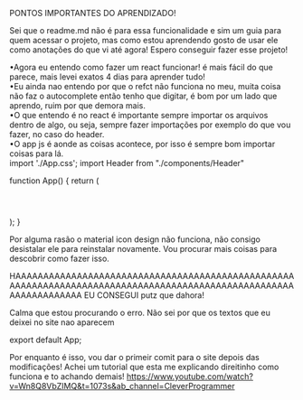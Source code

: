 PONTOS IMPORTANTES DO APRENDIZADO!

Sei que o readme.md não é para essa funcionalidade e sim um guia para quem acessar o projeto, mas como estou aprendendo gosto de usar ele como anotações do que vi até agora! Espero conseguir fazer esse projeto!

•Agora eu entendo como fazer um react funcionar! é mais fácil do que parece, mais levei exatos 4 dias para aprender tudo!<br>
•Eu ainda nao entendo por que o refct não funciona no meu, muita coisa não faz o autocomplete então tenho que digitar, é bom por um lado que aprendo, ruim por que demora mais.<br>
•O que entendo é no react é importante sempre importar os arquivos dentro de algo, ou seja, sempre fazer importações por exemplo do que vou fazer, no caso do header.<br>
•O app js é aonde as coisas acontece, por isso é sempre bom importar coisas para lá.<br>
import './App.css';
import Header from "./components/Header"

function App() {
  return (
    <div className="App">
      <Header/> 
    </div>
  );
}


Por alguma rasão o material icon design não funciona, não consigo desistalar ele para reinstalar novamente. Vou procurar mais coisas para descobrir como fazer isso.

HAAAAAAAAAAAAAAAAAAAAAAAAAAAAAAAAAAAAAAAAAAAAAAAAAAAAAAAAAAAAAAAAAAAAAAAAAAAAAAAAAAAAAAAAAAAAAAAAAAAAAAAAAAAAAAAAAA EU CONSEGUI putz que dahora!

Calma que estou procurando o erro. Não sei por que os textos que eu deixei no site nao aparecem

export default App;

Por enquanto é isso, vou dar o primeir comit para o site depois das modificações! Achei um tutorial que esta me explicando direitinho como funciona e to achando demais!
https://www.youtube.com/watch?v=Wn8Q8VbZIMQ&t=1073s&ab_channel=CleverProgrammer